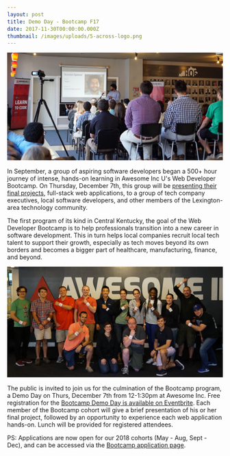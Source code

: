 ```yaml
---
layout: post
title: Demo Day - Bootcamp F17
date: 2017-11-30T00:00:00.000Z
thumbnail: /images/uploads/5-across-logo.png
---
```


![Awesome Inc Bootcamp demo day](/images/blog/bootcamp-s17-demo-day.jpg)

In September, a group of aspiring software developers began a 500+ hour journey of intense, hands-on learning in Awesome Inc U's Web Developer Bootcamp. On Thursday, December 7th, this group will be [presenting their final projects](https://www.eventbrite.com/e/awesome-inc-demo-day-web-developer-bootcamp-f17-tickets-40105591905), full-stack web applications, to a group of tech company executives, local software developers, and other members of the Lexington-area technology community.

<!--more-->

The first program of its kind in Central Kentucky, the goal of the Web Developer Bootcamp is to help professionals transition into a new career in software development. This in turn helps local companies recruit local tech talent to support their growth, especially as tech moves beyond its own borders and becomes a bigger part of healthcare, manufacturing, finance, and beyond.

![Awesome Inc Bootcamp students](/images/blog/bootcamp-f17-students.jpg)

The public is invited to join us for the culmination of the Bootcamp program, a Demo Day on Thurs, December 7th from 12-1:30pm at Awesome Inc. Free registration for the [Bootcamp Demo Day is available on Eventbrite](https://www.eventbrite.com/e/awesome-inc-demo-day-web-developer-bootcamp-f17-tickets-40105591905). Each member of the Bootcamp cohort will give a brief presentation of his or her final project, followed by an opportunity to experience each web application hands-on. Lunch will be provided for registered attendees. 

PS: Applications are now open for our 2018 cohorts (May - Aug, Sept - Dec), and can be accessed via the [Bootcamp application page](/applications/bootcamp).

